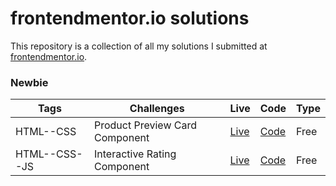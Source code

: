 # frontendmentor.io solutions

This repository is a collection of all my solutions I submitted at [frontendmentor.io](https://www.frontendmentor.io/).

### Newbie

| Tags      | Challenges                     | Live                                                            | Code                                                                                           | Type |
| --------- | ------------------------------ | --------------------------------------------------------------- | ---------------------------------------------------------------------------------------------- | ---- |
| HTML--CSS | Product Preview Card Component | [Live](https://product-preview-card-component-zake.netlify.app) | [Code](https://github.com/zake-dev/frontendmentor.io/tree/main/product-preview-card-component) | Free |
| HTML--CSS--JS | Interactive Rating Component | [Live](https://interactive-rating-component-zake.netlify.app) | [Code](https://github.com/zake-dev/frontendmentor.io/tree/main/interactive-rating-component) | Free |
